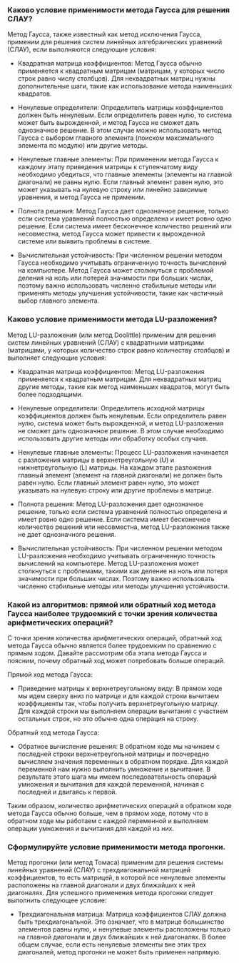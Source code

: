 ### Каково условие применимости метода Гаусса для решения СЛАУ?

Метод Гаусса, также известный как метод исключения Гаусса, применим для решения систем линейных алгебраических уравнений (СЛАУ), если выполняются следующие условия:

- Квадратная матрица коэффициентов: Метод Гаусса обычно применяется к квадратным матрицам (матрицам, у которых число строк равно числу столбцов). Для неквадратных матриц нужны дополнительные шаги, такие как использование метода наименьших квадратов.

- Ненулевые определители: Определитель матрицы коэффициентов должен быть ненулевым. Если определитель равен нулю, то система может быть вырожденной, и метод Гаусса не сможет дать однозначное решение. В этом случае можно использовать метод Гаусса с выбором главного элемента (поиском максимального элемента по модулю) или другие методы.

- Ненулевые главные элементы: При применении метода Гаусса к каждому этапу приведения матрицы к ступенчатому виду необходимо убедиться, что главные элементы (элементы на главной диагонали) не равны нулю. Если главный элемент равен нулю, это может указывать на нулевую строку или линейно зависимые уравнения, и метод Гаусса не применим.

- Полнота решения: Метод Гаусса дает однозначное решение, только если система уравнений полностью определена и имеет ровно одно решение. Если система имеет бесконечное количество решений или несовместна, метод Гаусса может привести к вырожденной системе или выявить проблемы в системе.

- Вычислительная устойчивость: При численном решении методом Гаусса необходимо учитывать ограниченную точность вычислений на компьютере. Метод Гаусса может столкнуться с проблемой деления на ноль или потерей значимости при больших числах, поэтому важно использовать численно стабильные методы или применять методы улучшения устойчивости, такие как частичный выбор главного элемента.

### Каково условие применимости метода LU-разложения?

Метод LU-разложения (или метод Doolittle) применим для решения систем линейных уравнений (СЛАУ) с квадратными матрицами (матрицами, у которых количество строк равно количеству столбцов) и выполняет следующие условия:

- Квадратная матрица коэффициентов: Метод LU-разложения применяется к квадратным матрицам. Для неквадратных матриц другие методы, такие как метод наименьших квадратов, могут быть более подходящими.

- Ненулевые определители: Определитель исходной матрицы коэффициентов должен быть ненулевым. Если определитель равен нулю, система может быть вырожденной, и метод LU-разложения не сможет дать однозначное решение. В этом случае необходимо использовать другие методы или обработку особых случаев.

- Ненулевые главные элементы: Процесс LU-разложения начинается с разложения матрицы в верхнетреугольную (U) и нижнетреугольную (L) матрицы. На каждом этапе разложения главный элемент (элемент на главной диагонали) не должен быть равен нулю. Если главный элемент равен нулю, это может указывать на нулевую строку или другие проблемы в матрице.

- Полнота решения: Метод LU-разложения дает однозначное решение, только если система уравнений полностью определена и имеет ровно одно решение. Если система имеет бесконечное количество решений или несовместна, метод LU-разложения также не дает однозначного решения.

- Вычислительная устойчивость: При численном решении методом LU-разложения необходимо учитывать ограниченную точность вычислений на компьютере. Метод LU-разложения может столкнуться с проблемами, такими как деление на ноль или потеря значимости при больших числах. Поэтому важно использовать численно стабильные методы или методы улучшения устойчивости.

### Какой из алгоритмов: прямой или обратный ход метода Гаусса наиболее трудоемкий с точки зрения количества арифметических операций?

С точки зрения количества арифметических операций, обратный ход метода Гаусса обычно является более трудоемким по сравнению с прямым ходом. Давайте рассмотрим оба этапа метода Гаусса и поясним, почему обратный ход может потребовать больше операций.

Прямой ход метода Гаусса:

- Приведение матрицы к верхнетреугольному виду: В прямом ходе мы идем сверху вниз по матрице и для каждой строки вычитаем коэффициенты так, чтобы получить верхнетреугольную матрицу. Для каждой строки мы выполняем операции вычитания с участием остальных строк, но это обычно одна операция на строку.

Обратный ход метода Гаусса:

- Обратное вычисление решения: В обратном ходе мы начинаем с последней строки верхнетреугольной матрицы и поочередно вычисляем значения переменных в обратном порядке. Для каждой переменной нам нужно выполнить умножение и вычитание. В результате этого шага мы имеем последовательность операций умножения и вычитания для каждой переменной, начиная с последней и двигаясь к первой.

Таким образом, количество арифметических операций в обратном ходе метода Гаусса обычно больше, чем в прямом ходе, потому что в обратном ходе мы работаем с каждой переменной и выполняем операции умножения и вычитания для каждой из них.

### Сформулируйте условие применимости метода прогонки.

Метод прогонки (или метод Томаса) применим для решения системы линейных уравнений (СЛАУ) с трехдиагональной матрицей коэффициентов, то есть матрицей, в которой все ненулевые элементы расположены на главной диагонали и двух ближайших к ней диагоналях. Для успешного применения метода прогонки следует выполнить следующее условие:

- Трехдиагональная матрица: Матрица коэффициентов СЛАУ должна быть трехдиагональной. Это означает, что в матрице большинство элементов равны нулю, и ненулевые элементы расположены только на главной диагонали и двух ближайших к ней диагоналях. В более общем случае, если есть ненулевые элементы вне этих трех диагоналей, метод прогонки не может быть применен напрямую.
